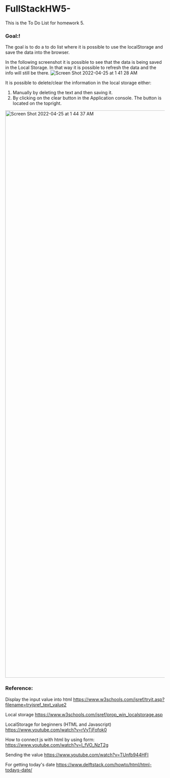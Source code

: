 # FullStackHW5-
This is the To Do List for homework 5.


### Goal:!

The goal is to do a to do list where it is possible to use the localStorage and save the data into the browser. 

In the following screenshot it is possible to see that the data is being saved in the Local Storage. In that way it is possible 
to refresh the data and the info will still be there. 
![Screen Shot 2022-04-25 at 1 41 28 AM](https://user-images.githubusercontent.com/25726054/165027300-ce63437c-47fd-4e88-94aa-ca3cc50fa34a.png)



It is possible to delete/clear the information in the local storage either:
1. Manually by deleting the text and then saving it.
2. By clicking on the clear button in the Application console. The button is located on the topright. 

<img width="1792" alt="Screen Shot 2022-04-25 at 1 44 37 AM" src="https://user-images.githubusercontent.com/25726054/165027582-3c8faf8b-df8c-49a3-8c0b-197af88bf0b5.png">


### Reference:
Display the input value into html 
https://www.w3schools.com/jsref/tryit.asp?filename=tryjsref_text_value2

Local storage
https://www.w3schools.com/jsref/prop_win_localstorage.asp

LocalStorage for beginners (HTML and Javascript)
https://www.youtube.com/watch?v=rVyTjFofok0

How to connect js with html by using form:
https://www.youtube.com/watch?v=I_fVO_NzT2g

Sending the value 
https://www.youtube.com/watch?v=TUnfb944HFI

For getting today's date 
https://www.delftstack.com/howto/html/html-todays-date/
